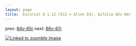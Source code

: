 ```yaml
---
layout: page
title:  Escorial Ω 1.12 (513 = Allen E4), bifolio 85v-86r
---
```


prev: [84v-85r](../84v-85r/) next: [86v-87r](../86v-87r/)



[![Linked to zoomble image](http://www.homermultitext.org/iipsrv?IIIF=/project/homer/pyramidal/deepzoom/hmt/e3bifolio/v1/E3_85v_86r.tif/full/2000,/0/default.jpg)](http://www.homermultitext.org/ict2/?urn=urn:cite2:hmt:e3bifolio.v1:E3_85v_86r)

